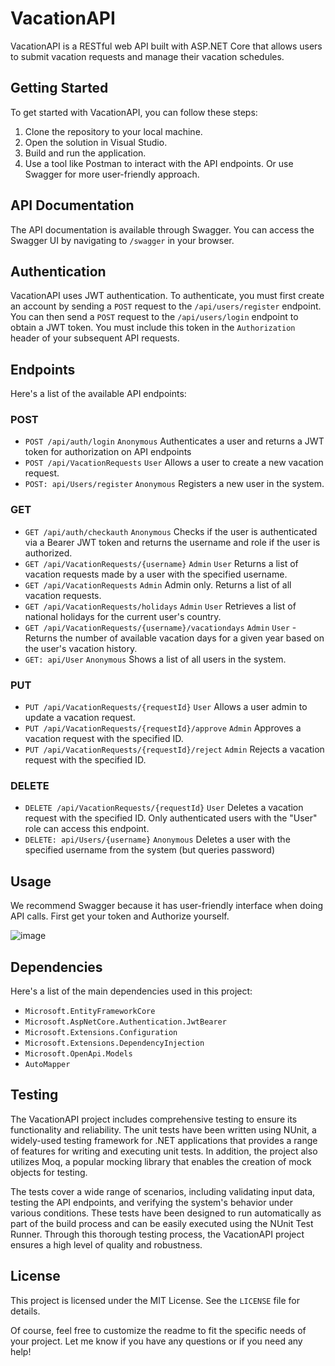 # VacationAPI

VacationAPI is a RESTful web API built with ASP.NET Core that allows users to submit vacation requests and manage their vacation schedules.

## Getting Started

To get started with VacationAPI, you can follow these steps:

1. Clone the repository to your local machine.
2. Open the solution in Visual Studio.
3. Build and run the application.
4. Use a tool like Postman to interact with the API endpoints. Or use Swagger for more user-friendly approach.

## API Documentation

The API documentation is available through Swagger. You can access the Swagger UI by navigating to `/swagger` in your browser.

## Authentication

VacationAPI uses JWT authentication. To authenticate, you must first create an account by sending a `POST` request to the `/api/users/register` endpoint. You can then send a `POST` request to the `/api/users/login` endpoint to obtain a JWT token. You must include this token in the `Authorization` header of your subsequent API requests.

## Endpoints

Here's a list of the available API endpoints:


### POST

- `POST /api/auth/login` `Anonymous`    Authenticates a user and returns a JWT token for authorization on API endpoints 
- `POST /api/VacationRequests` `User`  Allows a user to create a new vacation request.
- `POST: api/Users/register` `Anonymous` Registers a new user in the system.

### GET

- `GET /api/auth/checkauth` `Anonymous`  Checks if the user is authenticated via a Bearer JWT token and returns the username and role if the user is authorized.
- `GET /api/VacationRequests/{username}` `Admin` `User` Returns a list of vacation requests made by a user with the specified username.
- `GET /api/VacationRequests` `Admin` Admin only. Returns a list of all vacation requests.
- `GET /api/VacationRequests/holidays` `Admin` `User`  Retrieves a list of national holidays for the current user's country.
- `GET /api/VacationRequests/{username}/vacationdays` `Admin` `User` - Returns the number of available vacation days for a given year based on the user's vacation history.
- `GET: api/User` `Anonymous` Shows a list of all users in the system.



### PUT

- `PUT /api/VacationRequests/{requestId}` `User`  Allows a user admin to update a vacation request.
- `PUT /api/VacationRequests/{requestId}/approve` `Admin` Approves a vacation request with the specified ID.
- `PUT /api/VacationRequests/{requestId}/reject` `Admin` Rejects a vacation request with the specified ID.

### DELETE

- `DELETE /api/VacationRequests/{requestId}` `User` Deletes a vacation request with the specified ID. Only authenticated users with the "User" role can access this endpoint.
- `DELETE: api/Users/{username}` `Anonymous`  Deletes a user with the specified username from the system (but queries password)


## Usage

We recommend Swagger because it has user-friendly interface when doing API calls. First get your token and Authorize yourself.


![image](https://user-images.githubusercontent.com/19687103/225907519-99329d24-485c-47a0-abf8-22c3fd66213b.png)



## Dependencies

Here's a list of the main dependencies used in this project:

- `Microsoft.EntityFrameworkCore`
- `Microsoft.AspNetCore.Authentication.JwtBearer`
- `Microsoft.Extensions.Configuration`
- `Microsoft.Extensions.DependencyInjection`
- `Microsoft.OpenApi.Models`
- `AutoMapper`

## Testing

The VacationAPI project includes comprehensive testing to ensure its functionality and reliability. The unit tests have been written using NUnit, a widely-used testing framework for .NET applications that provides a range of features for writing and executing unit tests. In addition, the project also utilizes Moq, a popular mocking library that enables the creation of mock objects for testing.

The tests cover a wide range of scenarios, including validating input data, testing the API endpoints, and verifying the system's behavior under various conditions. These tests have been designed to run automatically as part of the build process and can be easily executed using the NUnit Test Runner. Through this thorough testing process, the VacationAPI project ensures a high level of quality and robustness.


## License

This project is licensed under the MIT License. See the `LICENSE` file for details.

Of course, feel free to customize the readme to fit the specific needs of your project. Let me know if you have any questions or if you need any help!
